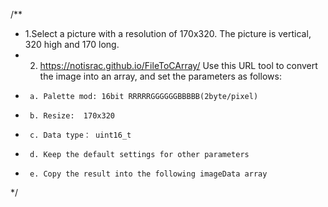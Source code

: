 /**
 * 1.Select a picture with a resolution of 170x320. The picture is vertical, 320 high and 170 long.
 * 2. https://notisrac.github.io/FileToCArray/    Use this URL tool to convert the image into an array, and set the parameters as follows:
 *      a. Palette mod: 16bit RRRRRGGGGGGBBBBB(2byte/pixel)
 *      b. Resize:  170x320
 *      c. Data type： uint16_t
 *      d. Keep the default settings for other parameters
 *      e. Copy the result into the following imageData array
 */
